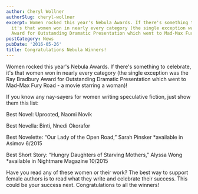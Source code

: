 ```yaml
---
author: Cheryl Wollner
authorSlug: cheryl-wollner
excerpt: Women rocked this year's Nebula Awards. If there's something to celebrate,
  it's that women won in nearly every category (the single exception was the Ray Bradbury
  Award for Outstanding Dramatic Presentation which went to Mad-Max Fury Road - a...
postCategory: News
pubDate: '2016-05-26'
title: Congratulations Nebula Winners!
---
```

Women rocked this year's Nebula Awards. If there's something to celebrate, it's that women won in nearly every category (the single exception was the Ray Bradbury Award for Outstanding Dramatic Presentation which went to Mad-Max Fury Road - a movie starring a woman)!

If you know any nay-sayers for women writing speculative fiction, just show them this list:

Best Novel: Uprooted, Naomi Novik

Best Novella: Binti, Nnedi Okorafor

Best Novelette: “Our Lady of the Open Road,” Sarah Pinsker *available in Asimov 6/2015

Best Short Story: “Hungry Daughters of Starving Mothers,” Alyssa Wong *available in Nightmare Magazine 10/2015

Have you read any of these women or their work? The best way to support female authors is to read what they write and celebrate their success. This could be your success next. Congratulations to all the winners!